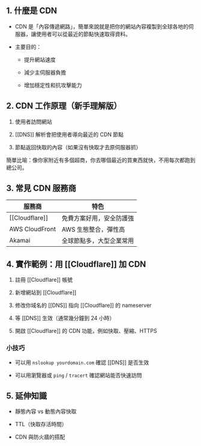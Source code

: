 ## 1. 什麼是 CDN

- CDN 是「內容傳遞網路」，簡單來說就是把你的網站內容複製到全球各地的伺服器，讓使用者可以從最近的節點快速取得資料。
    
- 主要目的：
    
    - 提升網站速度
        
    - 減少主伺服器負擔
        
    - 增加穩定性和抗攻擊能力
        

## 2. CDN 工作原理（新手理解版）

1. 使用者訪問網站
    
2. [[DNS]] 解析會把使用者導向最近的 CDN 節點
    
3. 節點返回快取的內容（如果沒有快取才去原伺服器抓）
    

簡單比喻：像你家附近有多個超商，你去哪個最近的買東西就快，不用每次都跑到總公司。

## 3. 常見 CDN 服務商

| 服務商            | 特色           |
| -------------- | ------------ |
| [[Cloudflare]] | 免費方案好用，安全防護強 |
| AWS CloudFront | AWS 生態整合，彈性高 |
| Akamai         | 全球節點多，大型企業常用 |

## 4. 實作範例：用 [[Cloudflare]] 加 CDN

1. 註冊 [[Cloudflare]] 帳號
    
2. 新增網站到 [[Cloudflare]]
    
3. 修改你域名的 [[DNS]] 指向 [[Cloudflare]] 的 nameserver
    
4. 等 [[DNS]] 生效（通常幾分鐘到 24 小時）
    
5. 開啟 [[Cloudflare]] 的 CDN 功能，例如快取、壓縮、HTTPS
    

### 小技巧

- 可以用 `nslookup yourdomain.com` 確認 [[DNS]] 是否生效
    
- 可以用瀏覽器或 `ping` / `tracert` 確認網站能否快速訪問
    

## 5. 延伸知識

- 靜態內容 vs 動態內容快取
    
- TTL（快取存活時間）
    
- CDN 與防火牆的搭配